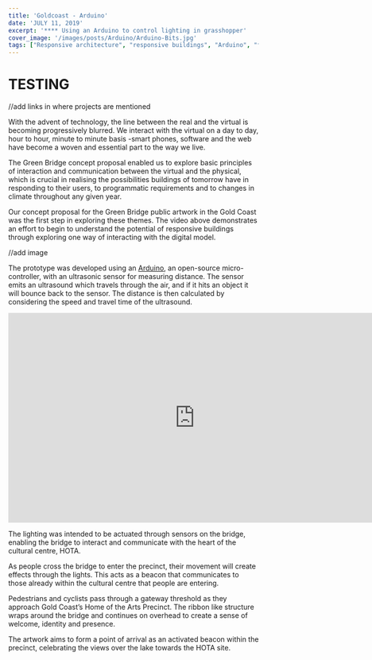 ```yaml
---
title: 'Goldcoast - Arduino'
date: 'JULY 11, 2019'
excerpt: '**** Using an Arduino to control lighting in grasshopper'
cover_image: '/images/posts/Arduino/Arduino-Bits.jpg'
tags: ["Responsive architecture", "responsive buildings", "Arduino", "firefly", "grasshopper", "lighting"]
---
```


# TESTING

//add links in where projects are mentioned 

With the advent of technology, the line between the real and the virtual is becoming progressively blurred. We interact with the virtual on a day to day, hour to hour, minute to minute basis -smart phones, software and the web have become a woven and essential part to the way we live.



The Green Bridge concept proposal enabled us to explore basic principles of interaction and communication between the virtual and the physical, which is crucial in realising the possibilities buildings of tomorrow have in responding to their users, to programmatic requirements and to changes in climate throughout any given year.



Our concept proposal for the Green Bridge public artwork in the Gold Coast was the first step in exploring these themes. The video above demonstrates an effort to begin to understand the potential of responsive buildings through exploring one way of interacting with the digital model.


//add image 

The prototype was developed using an [Arduino]("https://www.arduino.cc"), an open-source micro-controller, with an ultrasonic sensor for measuring distance. The sensor emits an ultrasound which travels through the air, and if it hits an object it will bounce back to the sensor. The distance is then calculated by considering the speed and travel time of the ultrasound. 

<div class="aspect-w-16 aspect-h-9">
<iframe width="750" height="422" style="margin: auto;"src="https://www.youtube.com/embed/z3D8shNoJpk" title="YouTube video player" frameborder="0" allow="accelerometer; autoplay; clipboard-write; encrypted-media; gyroscope; picture-in-picture" allowfullscreen></iframe>
</div>


 The lighting was intended to be actuated through sensors on the bridge, enabling the bridge to interact and communicate with the heart of the cultural centre, HOTA.



As people cross the bridge to enter the precinct, their movement will create effects through the lights. This acts as a beacon that communicates to those already within the cultural centre that people are entering.



Pedestrians and cyclists pass through a gateway threshold as they approach Gold Coast’s Home of the Arts Precinct. The ribbon like structure wraps around the bridge and continues on overhead to create a sense of welcome, identity and presence.

The artwork aims to form a point of arrival as an activated beacon within the precinct, celebrating the views over the lake towards the HOTA site.